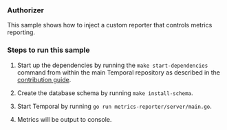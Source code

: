 ### Authorizer

This sample shows how to inject a custom reporter that
controls metrics reporting.  

### Steps to run this sample
1. Start up the dependencies by running the `make start-dependencies` command from within the main Temporal repository
as described in the 
[contribution guide](https://github.com/temporalio/temporal/blob/master/CONTRIBUTING.md#runing-server-locally).

2. Create the database schema by running `make install-schema`.

3. Start Temporal by running `go run metrics-reporter/server/main.go`.

4. Metrics will be output to console.
